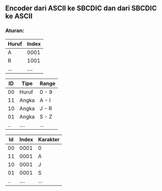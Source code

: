 ## Encoder dari ASCII ke SBCDIC dan dari SBCDIC ke ASCII

### Aturan:

| Huruf |  Index   |
|-------|----------|
|   A   |   0001   |
|   R   |   1001   |
|  ...  |   ....   |

| ID |  Tipe   |  Range  |
|----|---------|---------|
| 00 |  Huruf  |  0 - 9  |
| 11 |  Angka  |  A - I  |
| 10 |  Angka  |  J - R  |
| 01 |  Angka  |  S - Z  |
| .. |  ....   |   ...   |

| Id | Index | Karakter |
|----|-------|----------|
| 00 |  0001 |     0    |
| 11 |  0001 |     A    |
| 10 |  0001 |     J    |
| 01 |  0001 |     S    |
| .. |  .... |    ...   |
